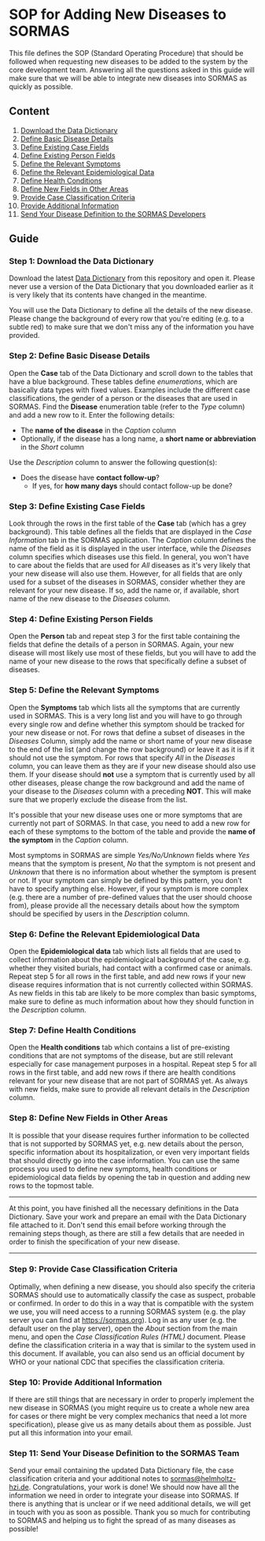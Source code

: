 # SOP for Adding New Diseases to SORMAS
This file defines the SOP (Standard Operating Procedure) that should be followed when requesting new diseases to be added to the system by the core development team. Answering all the questions asked in this guide will make sure that we will be able to integrate new diseases into SORMAS as quickly as possible.

## Content
1. [Download the Data Dictionary](#step-1-download-the-data-dictionary)
2. [Define Basic Disease Details](#step-2-define-basic-disease-details)
3. [Define Existing Case Fields](#step-3-define-existing-case-fields)
4. [Define Existing Person Fields](#step-4-define-existing-person-fields)
5. [Define the Relevant Symptoms](#step-5-define-the-relevant-symptoms)
6. [Define the Relevant Epidemiological Data](#step-6-define-the-relevant-epidemiological-data)
7. [Define Health Conditions](#step-7-define-health-conditions)
8. [Define New Fields in Other Areas](#step-8-define-new-fields-in-other-areas)
9. [Provide Case Classification Criteria](#step-9-provide-case-classification-criteria)
10. [Provide Additional Information](#step-10-provide-additional-information)
11. [Send Your Disease Definition to the SORMAS Developers](#step-11-send-your-disease-definition-to-the-sormas-developers)

## Guide
### Step 1: Download the Data Dictionary
Download the latest [Data Dictionary](https://github.com/hzi-braunschweig/SORMAS-Project/blob/development/sormas-api/src/main/resources/doc/SORMAS_Data_Dictionary.xlsx) from this repository and open it. Please never use a version of the Data Dictionary that you downloaded earlier as it is very likely that its contents have changed in the meantime.

You will use the Data Dictionary to define all the details of the new disease. Please change the background of every row that you're editing (e.g. to a subtle red) to make sure that we don't miss any of the information you have provided.

### Step 2: Define Basic Disease Details
Open the **Case** tab of the Data Dictionary and scroll down to the tables that have a blue background. These tables define *enumerations*, which are basically data types with fixed values. Examples include the different case classifications, the gender of a person or the diseases that are used in SORMAS. Find the **Disease** enumeration table (refer to the *Type* column) and add a new row to it. Enter the following details:

* The **name of the disease** in the *Caption* column
* Optionally, if the disease has a long name, a **short name or abbreviation** in the *Short* column

Use the *Description* column to answer the following question(s):

* Does the disease have **contact follow-up**?
  * If yes, for **how many days** should contact follow-up be done?

### Step 3: Define Existing Case Fields
Look through the rows in the first table of the **Case** tab (which has a grey background). This table defines all the fields that are displayed in the *Case Information* tab in the SORMAS application. The *Caption* column defines the name of the field as it is displayed in the user interface, while the *Diseases* column specifies which diseases use this field. In general, you won't have to care about the fields that are used for *All* diseases as it's very likely that your new disease will also use them. However, for all fields that are only used for a subset of the diseases in SORMAS, consider whether they are relevant for your new disease. If so, add the name or, if available, short name of the new disease to the *Diseases* column.

### Step 4: Define Existing Person Fields
Open the **Person** tab and repeat step 3 for the first table containing the fields that define the details of a person in SORMAS. Again, your new disease will most likely use most of these fields, but you will have to add the name of your new disease to the rows that specifically define a subset of diseases.

### Step 5: Define the Relevant Symptoms
Open the **Symptoms** tab which lists all the symptoms that are currently used in SORMAS. This is a very long list and you will have to go through every single row and define whether this symptom should be tracked for your new disease or not. For rows that define a subset of diseases in the *Diseases* Column, simply add the name or short name of your new disease to the end of the list (and change the row background) or leave it as it is if it should not use the symptom. For rows that specify *All* in the *Diseases* column, you can leave them as they are if your new disease should also use them. If your disease should **not** use a symptom that is currently used by all other diseases, please change the row background and add the name of your disease to the *Diseases* column with a preceding **NOT**. This will make sure that we properly exclude the disease from the list.

It's possible that your new disease uses one or more symptoms that are currently not part of SORMAS. In that case, you need to add a new row for each of these symptoms to the bottom of the table and provide the **name of the symptom** in the *Caption* column.

Most symptoms in SORMAS are simple *Yes/No/Unknown* fields where *Yes* means that the symptom is present, *No* that the symptom is not present and *Unknown* that there is no information about whether the symptom is present or not. If your symptom can simply be defined by this pattern, you don't have to specify anything else. However, if your symptom is more complex (e.g. there are a number of pre-defined values that the user should choose from), please provide all the necessary details about how the symptom should be specified by users in the *Description* column.

### Step 6: Define the Relevant Epidemiological Data
Open the **Epidemiological data** tab which lists all fields that are used to collect information about the epidemiological background of the case, e.g. whether they visited burials, had contact with a confirmed case or animals. Repeat step 5 for all rows in the first table, and add new rows if your new disease requires information that is not currently collected within SORMAS. As new fields in this tab are likely to be more complex than basic symptoms, make sure to define as much information about how they should function in the *Description* column.

### Step 7: Define Health Conditions
Open the **Health conditions** tab which contains a list of pre-existing conditions that are not symptoms of the disease, but are still relevant especially for case management purposes in a hospital. Repeat step 5 for all rows in the first table, and add new rows if there are health conditions relevant for your new disease that are not part of SORMAS yet. As always with new fields, make sure to provide all relevant details in the *Description* column.

### Step 8: Define New Fields in Other Areas
It is possible that your disease requires further information to be collected that is not supported by SORMAS yet, e.g. new details about the person, specific information about its hospitalization, or even very important fields that should directly go into the case information. You can use the same process you used to define new symptoms, health conditions or epidemiological data fields by opening the tab in question and adding new rows to the topmost table. 

---

At this point, you have finished all the necessary definitions in the Data Dictionary. Save your work and prepare an email with the Data Dictionary file attached to it. Don't send this email before working through the remaining steps though, as there are still a few details that are needed in order to finish the specification of your new disease.

---

### Step 9: Provide Case Classification Criteria
Optimally, when defining a new disease, you should also specify the criteria SORMAS should use to automatically classify the case as suspect, probable or confirmed. In order to do this in a way that is compatible with the system we use, you will need access to a running SORMAS system (e.g. the play server you can find at https://sormas.org). Log in as any user (e.g. the default user on the play server), open the *About* section from the main menu, and open the *Case Classification Rules (HTML)* document. Please define the classification criteria in a way that is similar to the system used in this document. If available, you can also send us an official document by WHO or your national CDC that specifies the classification criteria.

### Step 10: Provide Additional Information
If there are still things that are necessary in order to properly implement the new disease in SORMAS (you might require us to create a whole new area for cases or there might be very complex mechanics that need a lot more specification), please give us as many details about them as possible. Just put all this information into your email.

### Step 11: Send Your Disease Definition to the SORMAS Team
Send your email containing the updated Data Dictionary file, the case classification criteria and your additional notes to sormas@helmholtz-hzi.de. Congratulations, your work is done! We should now have all the information we need in order to integrate your disease into SORMAS. If there is anything that is unclear or if we need additional details, we will get in touch with you as soon as possible. Thank you so much for contributing to SORMAS and helping us to fight the spread of as many diseases as possible!
